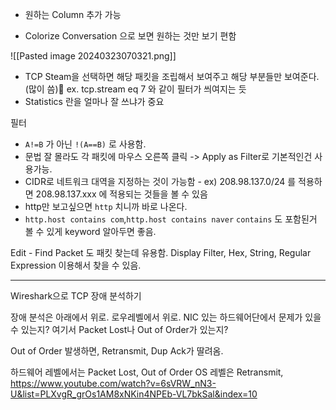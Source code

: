 
- 원하는 Column 추가 가능

- Colorize Conversation 으로 보면 원하는 것만 보기 편함

![[Pasted image 20240323070321.png]]

- TCP Steam을 선택하면 해당 패킷을 조립해서 보여주고 해당 부분들만 보여준다.(많이 씀) ex. tcp.stream eq 7 와 같이 필터가 씌여지는 듯
- Statistics 란을 얼마나 잘 쓰냐가 중요

필터
- `A!=B` 가 아닌 `!(A==B)`  로 사용함. 
- 문법 잘 몰라도 각 패킷에 마우스 오른쪽 클릭 -> Apply as Filter로 기본적인건 사용가능.
- CIDR로 네트워크 대역을 지정하는 것이 가능함 - ex) 208.98.137.0/24  를 적용하면 208.98.137.xxx 에 적용되는 것들을 볼 수 있음
- http만 보고싶으면 `http` 치니까 바로 나온다.
- `http.host contains com`,`http.host contains naver`  `contains` 도 포함된거 볼 수 있게 keyword 알아두면 좋음.

Edit - Find Packet 도 패킷 찾는데 유용함. Display Filter, Hex, String, Regular Expression 이용해서 찾을 수 있음.


----
Wireshark으로 TCP 장애 분석하기

장애 분석은 아래에서 위로. 로우레벨에서 위로.
NIC 있는 하드웨어단에서 문제가 있을 수 있는지?
여기서 Packet Lost나 Out of Order가 있는지?

Out of Order 발생하면, Retransmit, Dup Ack가 딸려옴.

하드웨어 레벨에서는 Packet Lost, Out of Order
OS 레벨은 Retransmit,  
 https://www.youtube.com/watch?v=6sVRW_nN3-U&list=PLXvgR_grOs1AM8xNKin4NPEb-VL7bkSal&index=10